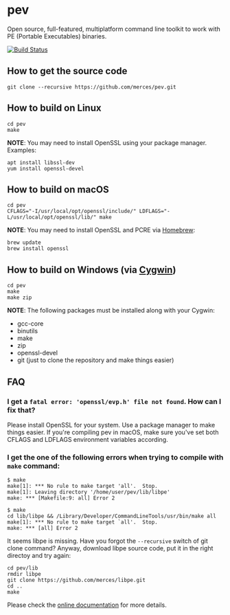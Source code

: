 # pev

Open source, full-featured, multiplatform command line toolkit to work with PE (Portable Executables) binaries.

[![Build Status](https://travis-ci.org/merces/pev.png)](https://travis-ci.org/merces/pev)

## How to get the source code

    git clone --recursive https://github.com/merces/pev.git

## How to build on Linux

    cd pev
    make

**NOTE**: You may need to install OpenSSL using your package manager. Examples:

    apt install libssl-dev
    yum install openssl-devel

## How to build on macOS

    cd pev
    CFLAGS="-I/usr/local/opt/openssl/include/" LDFLAGS="-L/usr/local/opt/openssl/lib/" make

**NOTE**: You may need to install OpenSSL and PCRE via [Homebrew](http://brew.sh/):

    brew update
    brew install openssl

## How to build on Windows (via [Cygwin](http://cygwin.com/))

    cd pev
    make
    make zip

**NOTE**: The following packages must be installed along with your Cygwin:

- gcc-core
- binutils
- make
- zip
- openssl-devel
- git (just to clone the repository and make things easier)

## FAQ

### I get a `fatal error: 'openssl/evp.h' file not found`. How can I fix that?

Please install OpenSSL for your system. Use a package manager to make things easier. If you're compiling pev in macOS,
make sure you've set both CFLAGS and LDFLAGS environment variables according.

### I get the one of the following errors when trying to compile with `make` command:

    $ make
    make[1]: *** No rule to make target 'all'.  Stop.
    make[1]: Leaving directory '/home/user/pev/lib/libpe'
    make: *** [Makefile:9: all] Error 2

    $ make
    cd lib/libpe && /Library/Developer/CommandLineTools/usr/bin/make all
    make[1]: *** No rule to make target `all'.  Stop.
    make: *** [all] Error 2

It seems libpe is missing. Have you forgot the `--recursive` switch of git clone command?
Anyway, download libpe source code, put it in the right directoy and try again:

    cd pev/lib
    rmdir libpe
    git clone https://github.com/merces/libpe.git
    cd ..
    make

Please check the [online documentation](http://pev.sourceforge.net/doc/manual/en_us) for more details.
